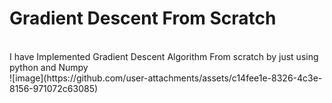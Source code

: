 # Gradient Descent From Scratch
<br>
I have Implemented Gradient Descent Algorithm From scratch by just using python and Numpy 
<br>
![image](https://github.com/user-attachments/assets/c14fee1e-8326-4c3e-8156-971072c63085)
